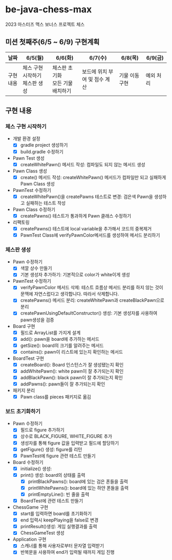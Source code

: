 # be-java-chess-max
2023 마스터즈 맥스 보너스 프로젝트 체스

## 미션 첫째주(6/5 ~ 6/9) 구현계획
| 날짜    | 6/5(월)                | 6/6(화)                | 6/7(수)            |6/8(목)|6/9(금)|
|-------|-----------------------|-----------------------|-------------------|---|---|
| 구현 내용 | 체스 구현 시작하기<br>체스판 생성 | 체스판 초기화<br>모든 기물 배치하기 | 보드에 위치 부여 및 점수 계산 |기물 이동 구현|예외 처리|

## 구현 내용
### 체스 구현 시작하기
- 개발 환경 설정
  - [x] gradle project 생성하기
  - [x] build.gradle 수정하기
- Pawn Test 생성
  - [x] createWhitePawn() 메서드 작성: 컴파일도 되지 않는 메서드 생성
- Pawn Class 생성
  - [x] create() 메서드 작성: createWhitePawn() 메서드가 컴파일만 되고 실패하게 Pawn Class 생성
- PawnTest 수정하기
  - [x] createWhitePawn()을 createPawns 테스트로 변경: 검은색 Pawn을 생성하고 실패하는 테스트 작성
- Pawn Class 수정하기
  - [x] createPawns() 테스트가 통과하게 Pawn 클래스 수정하기
- 리팩토링
  - [x] createPawns() 테스트에 local variable을 추가해서 코드의 중복제거
  - [x] PawnTest Class에 verifyPawnColor메서드를 생성하여 메서드 분리하기

### 체스판 생성
- Pawn 수정하기
  - [x] 색깔 상수 만들기 
  - [x] 기본 생성자 추가하기: 기본적으로 color가 white이게 생성
- PawnTest 수정하기
  - [x] verifyPawnColor 메서드 삭제: 테스트 흐름상 메서드 분리를 하지 않는 것이 문맥에 자연스럽다고 생각합니다. 따라서 삭제합니다.
  - [x] createPawns() 메서드 분리: createWhitePawn과 createBlackPawn으로 분리
  - [x] createPawnUsingDefaultConstructor() 생성: 기본 생성자를 사용하여 pawn생성을 검증
- Board 구현
  - [x] 필드로 ArrayList를 가지게 설계
  - [x] add(): pawn을 board에 추가하는 메서드
  - [x] getSize(): board의 크기를 알려주는 메서드
  - [x] contains(): pawn이 리스트에 있는지 확인하는 메서드
- BoardTest 구현
  - [x] createBoard(): Board 인스턴스가 잘 생성됐는지 확인
  - [x] addWhitePawn(): white pawn이 잘 추가되는지 확인
  - [x] addBlackPawn(): black pawn이 잘 추가되는지 확인
  - [x] addPawns(): pawn들이 잘 추가되는지 확인
- 패키지 분리
  - [x] Pawn class를 pieces 패키지로 옮김

### 보드 초기화하기
- Pawn 수정하기
  - [x] 필드로 figure 추가하기
  - [x] 상수로 BLACK_FIGURE, WHITE_FIGURE 추가
  - [x] 생성자를 통해 figure 값을 입력받고 필드에 할당하기
  - [x] getFigure() 생성: figure를 리턴
  - [x] PawnTest에 figure 관련 테스트 만들기
- Board 수정하기
  - [x] initialize() 생성: 
  - [x] print() 생성: board의 상태를 출력
    - [x] printBlackPawns(): board에 있는 검은 폰들을 출력
    - [x] printWhitePawns(): board에 있는 하얀 폰들을 출력
    - [x] printEmptyLine(): 빈 줄을 출력
  - [x] BoardTest에 관련 테스트 만들기
- ChessGame 구현
  - [x] start를 입력하면 board를 초기화하기
  - [x] end 입력시 keepPlaying을 false로 변경
  - [x] printResult()생성: 게임 실행결과를 출력
  - [x] ChessGameTest 생성
- Application 구현
  - [x] 스캐너를 통해 사용자로부터 문자열 입력받기
  - [x] 반복문을 사용하여 end가 입력될 때까지 게임 진행
